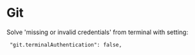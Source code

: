 # Git

Solve 'missing or invalid credentials' from terminal with setting:

```
 "git.terminalAuthentication": false,
```
